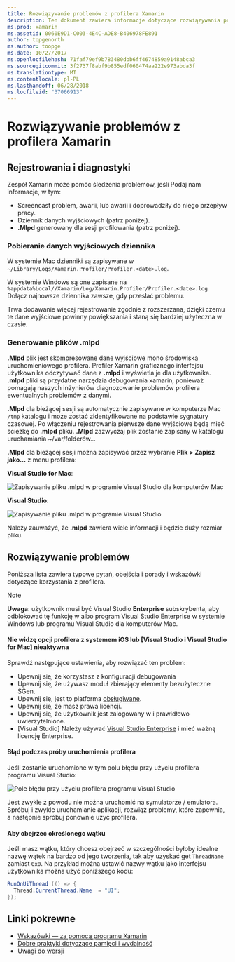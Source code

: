 ```yaml
---
title: Rozwiązywanie problemów z profilera Xamarin
description: Ten dokument zawiera informacje dotyczące rozwiązywania problemów związanych z profilera Xamarin. Opisuje problemy związane z rejestrowania i diagnostyki, IDE i innych tematach.
ms.prod: xamarin
ms.assetid: 0060E9D1-C003-4E4C-ADE8-B406978FE891
author: topgenorth
ms.author: toopge
ms.date: 10/27/2017
ms.openlocfilehash: 71faf79ef9b783480dbb6ff4674859a9148abca3
ms.sourcegitcommit: 3f2737f8abf9b855edf060474aa222e973abda3f
ms.translationtype: MT
ms.contentlocale: pl-PL
ms.lasthandoff: 06/28/2018
ms.locfileid: "37066913"
---
```

# <a name="xamarin-profiler-troubleshooting"></a>Rozwiązywanie problemów z profilera Xamarin

## <a name="logging-and-diagnostics"></a>Rejestrowania i diagnostyki

Zespół Xamarin może pomóc śledzenia problemów, jeśli Podaj nam informacje, w tym:

- Screencast problem, awarii, lub awarii i doprowadziły do niego przepływ pracy.
- Dziennik danych wyjściowych (patrz poniżej).
- **.Mlpd** generowany dla sesji profilowania (patrz poniżej).

### <a name="getting-log-outputs"></a>Pobieranie danych wyjściowych dziennika

W systemie Mac dzienniki są zapisywane w `~/Library/Logs/Xamarin.Profiler/Profiler.<date>.log`.

W systemie Windows są one zapisane na `%appdata%Local//Xamarin/Log/Xamarin.Profiler/Profiler.<date>.log` Dołącz najnowsze dziennika zawsze, gdy przesłać problemu.

Trwa dodawanie więcej rejestrowanie zgodnie z rozszerzana, dzięki czemu te dane wyjściowe powinny powiększania i staną się bardziej użyteczna w czasie.

<a name="gen_mlpd" />

### <a name="generating-mlpd-files"></a>Generowanie plików .mlpd

**.Mlpd** plik jest skompresowane dane wyjściowe mono środowiska uruchomieniowego profilera. Profiler Xamarin graficznego interfejsu użytkownika odczytywać dane z **.mlpd** i wyświetla je dla użytkownika. **.mlpd** pliki są przydatne narzędzia debugowania xamarin, ponieważ pomagają naszych inżynierów diagnozowanie problemów profilera ewentualnych problemów z danymi.

**.Mlpd** dla bieżącej sesji są automatycznie zapisywane w komputerze Mac `/tmp` katalogu i może zostać zidentyfikowane na podstawie sygnatury czasowej. Po włączeniu rejestrowania pierwsze dane wyjściowe będą mieć ścieżkę do **.mlpd** pliku. **.Mlpd** zazwyczaj plik zostanie zapisany w katalogu uruchamiania ~/var/folderów...

**.Mlpd** dla bieżącej sesji można zapisywać przez wybranie **Plik > Zapisz jako...** z menu profilera:

**Visual Studio for Mac**:

![](troubleshooting-images/image17.png "Zapisywanie pliku .mlpd w programie Visual Studio dla komputerów Mac")

**Visual Studio**:

![](troubleshooting-images/image17-vs.png "Zapisywanie pliku .mlpd w programie Visual Studio")

Należy zauważyć, że **.mlpd** zawiera wiele informacji i będzie duży rozmiar pliku.

## <a name="troubleshooting"></a>Rozwiązywanie problemów

Poniższa lista zawiera typowe pytań, obejścia i porady i wskazówki dotyczące korzystania z profilera.

> [!NOTE]
> **Uwaga**: użytkownik musi być Visual Studio **Enterprise** subskrybenta, aby odblokować tę funkcję w albo program Visual Studio Enterprise w systemie Windows lub programu Visual Studio dla komputerów Mac.

#### <a name="i-cant-see-the-ios-profiler-option-or-it-is-greyed-out-visual-studio-and-visual-studio-for-mac"></a>Nie widzę opcji profilera z systemem iOS lub [Visual Studio i Visual Studio for Mac] nieaktywna

Sprawdź następujące ustawienia, aby rozwiązać ten problem:

- Upewnij się, że korzystasz z konfiguracji debugowania
- Upewnij się, że używasz moduł zbierający elementy bezużyteczne SGen.
- Upewnij się, jest to platforma [obsługiwane](~/tools/profiler/index.md#Profiler_Support).
- Upewnij się, że masz prawa licencji.
- Upewnij się, że użytkownik jest zalogowany w i prawidłowo uwierzytelnione.
- [Visual Studio] Należy używać [Visual Studio Enterprise](https://visualstudio.microsoft.com/vs/enterprise/) i mieć ważną licencję Enterprise.

#### <a name="i-get-an-error-when-i-try-to-launch-the-profiler"></a>Błąd podczas próby uruchomienia profilera

Jeśli zostanie uruchomione w tym polu błędu przy użyciu profilera programu Visual Studio:

![](troubleshooting-images/error.png "Pole błędu przy użyciu profilera programu Visual Studio")

Jest zwykle z powodu nie można uruchomić na symulatorze / emulatora. Spróbuj i zwykle uruchamianie aplikacji, rozwiąż problemy, które zapewnia, a następnie spróbuj ponownie użyć profilera.

#### <a name="to-watch-a-specific-thread"></a>Aby obejrzeć określonego wątku

Jeśli masz wątku, który chcesz obejrzeć w szczególności byłoby idealne nazwę wątek na bardzo od jego tworzenia, tak aby uzyskać get `ThreadName` zamiast `0x0`. Na przykład można ustawić nazwy wątku jako interfejsu użytkownika można użyć poniższego kodu:

```csharp
RunOnUiThread (() => {
  Thread.CurrentThread.Name  = "UI";
});
```

## <a name="related-links"></a>Linki pokrewne

- [Wskazówki — za pomocą programu Xamarin](~/tools/profiler/index.md)
- [Dobre praktyki dotyczące pamięci i wydajność](~/cross-platform/deploy-test/memory-perf-best-practices.md)
- [Uwagi do wersji](https://developer.xamarin.com/releases/profiler/preview/)
